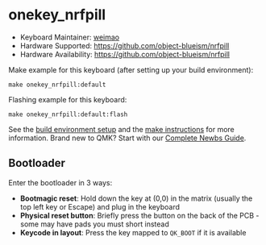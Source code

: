# onekey_nrfpill

* Keyboard Maintainer: [weimao](https://github.com/luantty2)
* Hardware Supported: https://github.com/object-blueism/nrfpill
* Hardware Availability: https://github.com/object-blueism/nrfpill

Make example for this keyboard (after setting up your build environment):

    make onekey_nrfpill:default

Flashing example for this keyboard:

    make onekey_nrfpill:default:flash

See the [build environment setup](https://docs.qmk.fm/#/getting_started_build_tools) and the [make instructions](https://docs.qmk.fm/#/getting_started_make_guide) for more information. Brand new to QMK? Start with our [Complete Newbs Guide](https://docs.qmk.fm/#/newbs).

## Bootloader

Enter the bootloader in 3 ways:

* **Bootmagic reset**: Hold down the key at (0,0) in the matrix (usually the top left key or Escape) and plug in the keyboard
* **Physical reset button**: Briefly press the button on the back of the PCB - some may have pads you must short instead
* **Keycode in layout**: Press the key mapped to `QK_BOOT` if it is available
